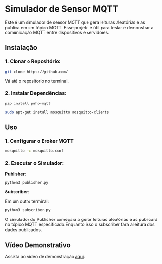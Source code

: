 # Simulador de Sensor MQTT

Este é um simulador de sensor MQTT que gera leituras aleatórias e as publica em um tópico MQTT. Esse projeto é útil para testar e demonstrar a comunicação MQTT entre dispositivos e servidores.

## Instalação

### 1. **Clonar o Repositório:**
   ```bash
   git clone https://github.com/
   ```
   Vá até o repositorio no terminal.

### 2. **Instalar Dependências:**

   ```bash
   pip install paho-mqtt
   ```
   ```bash
   sudo apt-get install mosquitto mosquitto-clients
   ```
   
## Uso

### 1. **Configurar o Broker MQTT:**

   ```bash
   mosquitto -c mosquitto.conf
   ```

### 2. **Executar o Simulador:**

**Publisher**:

   ```bash
   python3 publisher.py
   ```
**Subscriber**:

Em um outro terminal:

   ```bash
   python3 subscriber.py
   ```

   O simulador do Publisher começará a gerar leituras aleatórias e as publicará no tópico MQTT especificado.Enquanto isso o subscriber fará a leitura dos dados publicados.

## Vídeo Demonstrativo

Assista ao vídeo de demonstração [aqui](https://drive.google.com/file/d/1apd-_yrRzfTqSUYSq5eXbsQtBzWef_J1/view?usp=sharing).

